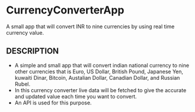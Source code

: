 # CurrencyConverterApp
A small app that will convert INR to nine currencies by using real time currency value. 
## DESCRIPTION
* A simple and small app that will convert indian national currency to nine other currencies that is Euro, US Dollar, British Pound, Japanese Yen, kuwaiti Dinar, Bitcoin, Austalian Dollar, Canadian Dollar, and Russian Rubel.
* In this currency converter live data will be fetched to give the accurate and updated value each time you want to convert.
* An API is used for this purpose.

